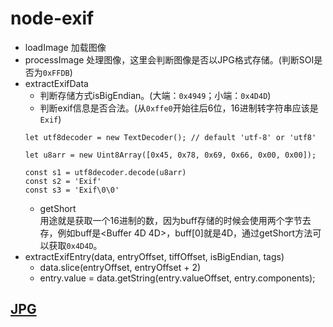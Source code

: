 # node-exif

- loadImage
加载图像
- processImage
处理图像，这里会判断图像是否以JPG格式存储。(判断SOI是否为`0xFFDB`)
- extractExifData
  - 判断存储方式isBigEndian。(大端：`0x4949`；小端：`0x4D4D`)
  - 判断exif信息是否合法。(从`0xffe0`开始往后6位，16进制转字符串应该是`Exif`)
  ```
  let utf8decoder = new TextDecoder(); // default 'utf-8' or 'utf8'

  let u8arr = new Uint8Array([0x45, 0x78, 0x69, 0x66, 0x00, 0x00]);

  const s1 = utf8decoder.decode(u8arr)
  const s2 = 'Exif'
  const s3 = 'Exif\0\0'
  ```
  - getShort    
  用途就是获取一个16进制的数，因为buff存储的时候会使用两个字节去存，例如buff是<Buffer 4D 4D>，buff[0]就是4D，通过getShort方法可以获取`0x4D4D`。
- extractExifEntry(data, entryOffset, tiffOffset, isBigEndian, tags)
  - data.slice(entryOffset, entryOffset + 2)
  - entry.value = data.getString(entry.valueOffset, entry.components);

## [JPG](https://zhuanlan.zhihu.com/p/163502463)
